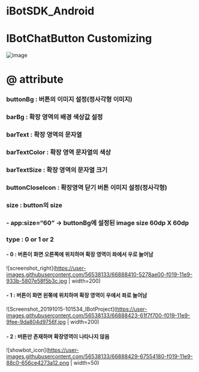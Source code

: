 # iBotSDK_Android

# IBotChatButton Customizing
![image](https://user-images.githubusercontent.com/56538133/66885715-1b51cf00-f010-11e9-94c5-4bf7954b02bd.png)
# @ attribute
### buttonBg : 버튼의 이미지 설정(정사각형 이미지)
### barBg : 확장 영역의 배경 색상값 설정
### barText : 확장 영역의 문자열
### barTextColor : 확장 영역 문자열의 색상
### barTextSize : 확장 영역의 문자열 크기
### buttonCloseIcon : 확장영역 닫기 버튼 이미지 설정(정사각형)
### size : button의 size 
###   - app:size=“60” -> buttonBg에 설정된 image size 60dp X 60dp
### type : 0 or 1 or 2
####   - 0 : 버튼이 화면 오른쪽에 위치하며 확장 영역이 좌에서 우로 늘어남
![screenshot_right](https://user-images.githubusercontent.com/56538133/66888410-5278ae00-f019-11e9-933b-5807e58f5b3c.jpg | width=200)
####    - 1 : 버튼이 화면 왼쪾에 위치하며 확장 영역이 우에서 좌로 늘어남
![Screenshot_20191015-101534_IBotProject](https://user-images.githubusercontent.com/56538133/66888423-61f7f700-f019-11e9-9fee-9da804d9756f.jpg | width=200)
####     - 2 : 버튼만 존재하며 확장영역이 나타나지 않음
![showbot_icon](https://user-images.githubusercontent.com/56538133/66888429-67554180-f019-11e9-88c0-656ce4273a12.png | width=50)
